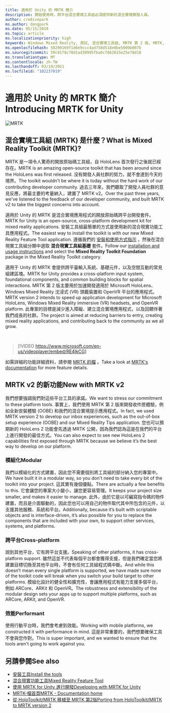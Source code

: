 ```yaml
---
title: 適用於 Unity 的 MRTK 簡介
description: 開始使用時，跨平台混合實境工具組必須提供新的混合實境開發人員。
author: cre8ivepark
ms.author: dongpark
ms.date: 05/15/2019
ms.topic: article
ms.localizationpriority: high
keywords: Windows Mixed Reality, 測試, 混合實境工具組, MRTK 第 2 版, MRTK, 工具, SDK, HoloLens, HoloLens 2, 混合實境頭戴式裝置, windows 混合實境頭戴式裝置, 虛擬實境頭戴式裝置, 跨平台
ms.openlocfilehash: 58290169f1d6e9ccc4ad758d518e0be5009b007b
ms.sourcegitcommit: 59c91f8c70d1ad30995fba6cf862615e25e78d10
ms.translationtype: MT
ms.contentlocale: zh-TW
ms.lasthandoff: 03/19/2021
ms.locfileid: "102237019"
---
```

# <a name="introducing-mrtk-for-unity"></a><span data-ttu-id="a6ea5-104">適用於 Unity 的 MRTK 簡介</span><span class="sxs-lookup"><span data-stu-id="a6ea5-104">Introducing MRTK for Unity</span></span>

![MRTK](../../design/images/MRTK_UX_Hero.png)

## <a name="what-is-mixed-reality-toolkit-mrtk"></a><span data-ttu-id="a6ea5-106">混合實境工具組 (MRTK) 是什麼？</span><span class="sxs-lookup"><span data-stu-id="a6ea5-106">What is Mixed Reality Toolkit (MRTK)?</span></span>

<span data-ttu-id="a6ea5-107">MRTK 是一項令人驚奇的開放原始碼工具組，自 HoloLens 首次發行之後就已經存在。</span><span class="sxs-lookup"><span data-stu-id="a6ea5-107">MRTK is an amazing open-source toolkit that has been around since the HoloLens was first released.</span></span> <span data-ttu-id="a6ea5-108">沒有開發人員社群的努力，就不會達到今天的境界。</span><span class="sxs-lookup"><span data-stu-id="a6ea5-108">The toolkit wouldn't be where it is today without the hard work of our contributing developer community.</span></span> <span data-ttu-id="a6ea5-109">過去三年來，我們聽取了開發人員社群的意見反應，將最主要的考量納入，建置了 MRTK v2。</span><span class="sxs-lookup"><span data-stu-id="a6ea5-109">Over the past three years, we've listened to the feedback of our developer community, and built MRTK v2 to take the biggest concerns into account.</span></span>  

<span data-ttu-id="a6ea5-110">適用於 Unity 的 MRTK 是混合實境應用程式的開放原始碼跨平台開發套件。</span><span class="sxs-lookup"><span data-stu-id="a6ea5-110">MRTK for Unity is an open-source, cross-platform development kit for mixed reality applications.</span></span> <span data-ttu-id="a6ea5-111">安裝工具組最簡單的方式是使用新的混合現實功能工具應用程式。</span><span class="sxs-lookup"><span data-stu-id="a6ea5-111">The easiest way to install the toolkit is with our new Mixed Reality Feature Tool application.</span></span> <span data-ttu-id="a6ea5-112">遵循我們的 [安裝和使用方式指示](welcome-to-mr-feature-tool.md) ，然後在混合現實工具組分類中選取 **混合現實工具組基礎** 套件。</span><span class="sxs-lookup"><span data-stu-id="a6ea5-112">Follow our [installation and usage instructions](welcome-to-mr-feature-tool.md) and select the **Mixed Reality Toolkit Foundation** package in the Mixed Reality Toolkit category.</span></span>

<span data-ttu-id="a6ea5-113">適用于 Unity 的 MRTK 會提供跨平臺輸入系統、基礎元件，以及空間互動的常見組建區塊。</span><span class="sxs-lookup"><span data-stu-id="a6ea5-113">MRTK for Unity provides a cross-platform input system, foundational components, and common building blocks for spatial interactions.</span></span> <span data-ttu-id="a6ea5-114">MRTK 第 2 版主要用於加速開發適用於 Microsoft HoloLens、Windows Mixed Reality 沈浸式 (VR) 頭戴裝置和 OpenVR 平台的應用程式。</span><span class="sxs-lookup"><span data-stu-id="a6ea5-114">MRTK version 2 intends to speed up application development for Microsoft HoloLens, Windows Mixed Reality immersive (VR) headsets, and OpenVR platform.</span></span> <span data-ttu-id="a6ea5-115">此專案的目標是減少進入障礙、建立混合實境應用程式，以及回饋伴著我們成長的社群。</span><span class="sxs-lookup"><span data-stu-id="a6ea5-115">The project is aimed at reducing barriers to entry, creating mixed reality applications, and contributing back to the community as we all grow.</span></span>

<br>

> [!VIDEO https://www.microsoft.com/en-us/videoplayer/embed/RE4IkCG]

<span data-ttu-id="a6ea5-116">如需詳細的功能詳細資料，請參閱 [MRTK 的檔](https://docs.microsoft.com/windows/mixed-reality/mrtk-unity/) 。</span><span class="sxs-lookup"><span data-stu-id="a6ea5-116">Take a look at [MRTK's documentation](https://docs.microsoft.com/windows/mixed-reality/mrtk-unity/) for more feature details.</span></span>

## <a name="new-with-mrtk-v2"></a><span data-ttu-id="a6ea5-117">MRTK v2 的新功能</span><span class="sxs-lookup"><span data-stu-id="a6ea5-117">New with MRTK v2</span></span>

<span data-ttu-id="a6ea5-118">我們想要強調我們對這些平台工具的承諾。</span><span class="sxs-lookup"><span data-stu-id="a6ea5-118">We want to stress our commitment to these platform tools.</span></span>  <span data-ttu-id="a6ea5-119">事實上，我們使用 MRTK 第 2 版來開發收件匣體驗，例如全新安裝體驗 (OOBE) 和我們的混合實境提示應用程式。</span><span class="sxs-lookup"><span data-stu-id="a6ea5-119">In fact, we used MRTK version 2 to develop our inbox experiences, such as the out-of-box setup experience (OOBE) and our Mixed Reality Tips application.</span></span> <span data-ttu-id="a6ea5-120">您也可以預期新的 HoloLens 2 功能會先透過 MRTK 公開，因為我們認為這是在我們的平台上進行開發的最佳方式。</span><span class="sxs-lookup"><span data-stu-id="a6ea5-120">You can also expect to see new HoloLens 2 capabilities first exposed through MRTK because we believe it’s the best way to develop on our platform.</span></span>

### <a name="modular"></a><span data-ttu-id="a6ea5-121">模組化</span><span class="sxs-lookup"><span data-stu-id="a6ea5-121">Modular</span></span>

<span data-ttu-id="a6ea5-122">我們以模組化的方式建置，因此您不需要個別將工具組的部分納入您的專案中。</span><span class="sxs-lookup"><span data-stu-id="a6ea5-122">We have built it in a modular way, so you don't need to take every bit of the toolkit into your project.</span></span>  <span data-ttu-id="a6ea5-123">這其實有幾個優點。</span><span class="sxs-lookup"><span data-stu-id="a6ea5-123">There are actually a few benefits to this.</span></span>  <span data-ttu-id="a6ea5-124">它會讓您的專案大小變小，讓您更容易管理。</span><span class="sxs-lookup"><span data-stu-id="a6ea5-124">It keeps your project size smaller, and makes it easier to manage.</span></span>  <span data-ttu-id="a6ea5-125">此外，由於它是以可編寫指令碼的物件建置，而且是介面驅動的，因此您也可以用自己的物件取代其中所包含的元件，以支援其他服務、系統和平台。</span><span class="sxs-lookup"><span data-stu-id="a6ea5-125">Additionally, because it’s built with scriptable objects and is interface-driven, it’s also possible for you to replace the components that are included with your own, to support other services, systems, and platforms.</span></span>

### <a name="cross-platform"></a><span data-ttu-id="a6ea5-126">跨平台</span><span class="sxs-lookup"><span data-stu-id="a6ea5-126">Cross-platform</span></span>

<span data-ttu-id="a6ea5-127">說到其他平台，它有跨平台支援。</span><span class="sxs-lookup"><span data-stu-id="a6ea5-127">Speaking of other platforms, it has cross-platform support.</span></span>  <span data-ttu-id="a6ea5-128">雖然這並不代表每個平台都會獲得支援，但是我們確定當您將建置目標切換至其他平台時，不會有任何工具組程式碼中斷。</span><span class="sxs-lookup"><span data-stu-id="a6ea5-128">And while this doesn’t mean every single platform is supported, we have made sure none of the toolkit code will break when you switch your build target to other platforms.</span></span>  <span data-ttu-id="a6ea5-129">模組化設計的健全性和擴充性，會讓應用程式有能力支援多個平台，例如 ARCore、ARKit 和 OpenVR。</span><span class="sxs-lookup"><span data-stu-id="a6ea5-129">The robustness and extensibility of the modular design sets your apps up to support multiple platforms, such as ARCore, ARKit, and OpenVR.</span></span>

### <a name="performant"></a><span data-ttu-id="a6ea5-130">效能</span><span class="sxs-lookup"><span data-stu-id="a6ea5-130">Performant</span></span>

<span data-ttu-id="a6ea5-131">使用行動平台時，我們會考慮到效能。</span><span class="sxs-lookup"><span data-stu-id="a6ea5-131">Working with mobile platforms, we constructed it with performance in mind.</span></span>  <span data-ttu-id="a6ea5-132">這是非常重要的，我們想要確保工具不會與您作對。</span><span class="sxs-lookup"><span data-stu-id="a6ea5-132">This is super important, and we wanted to ensure that the tools aren't going to work against you.</span></span>

## <a name="see-also"></a><span data-ttu-id="a6ea5-133">另請參閱</span><span class="sxs-lookup"><span data-stu-id="a6ea5-133">See also</span></span>

* [<span data-ttu-id="a6ea5-134">安裝工具</span><span class="sxs-lookup"><span data-stu-id="a6ea5-134">Install the tools</span></span>](../install-the-tools.md)
* [<span data-ttu-id="a6ea5-135">混合現實功能工具</span><span class="sxs-lookup"><span data-stu-id="a6ea5-135">Mixed Reality Feature Tool</span></span>](welcome-to-mr-feature-tool.md)
* [<span data-ttu-id="a6ea5-136">使用 MRTK for Unity 進行開發</span><span class="sxs-lookup"><span data-stu-id="a6ea5-136">Developing with MRTK for Unity</span></span>](unity-development-overview.md)
* [<span data-ttu-id="a6ea5-137">MRTK-檔首頁</span><span class="sxs-lookup"><span data-stu-id="a6ea5-137">MRTK - Documentation home</span></span>](https://docs.microsoft.com/windows/mixed-reality/mrtk-unity/)
* [<span data-ttu-id="a6ea5-138">從 HoloToolkit/MRTK 移植至 MRTK 第2版</span><span class="sxs-lookup"><span data-stu-id="a6ea5-138">Porting from HoloToolkit/MRTK to MRTK version 2</span></span>](https://docs.microsoft.com/windows/mixed-reality/mrtk-unity/updates-deployment/htk-to-mrtk-porting-guide)
